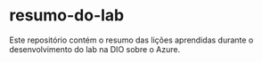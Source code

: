 # resumo-do-lab
Este repositório contém o resumo das lições aprendidas durante o desenvolvimento do lab na DIO sobre o Azure.
